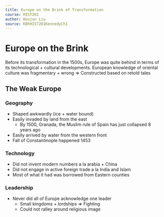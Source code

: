 ```yaml
---
title: Europe on the Brink of Transformation
course: HIST201
author: Houjun Liu
source: KBhHIST201KennedyCh1
---
```


# Europe on the Brink

Before its transformation in the 1500s, Europe was quite behind in terms of its technological + cultural developments. European knowledge of oriental culture was fragmentary + wrong => Constructed based on retold tales 

## The Weak Europe
### Geography
* Shaped awkwardly (ice  + water bound)
* Easily invaded by land from the east
    * By 1500, Granada, the Muslim rule of Spain has just collapsed 8 years ago
* Easily arrived by water from the western front
* Fall of Constantinople happened 1453

### Technology 
* Did not invent modern numbers a la arabia + China
* Did not engage in active foreign trade a la  India and Islam
* Most of what it had was borrowed from Eastern counties
    
### Leadership     
* Never did all of Europe acknowledge one leader 
    * Small kingdoms + lordships => Fighting
    * Could not ralley around religious image
 